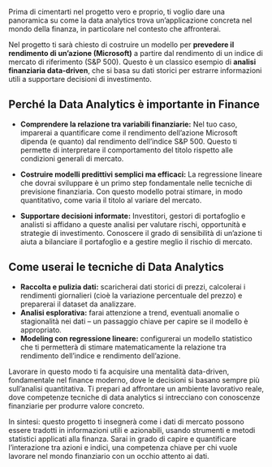 
Prima di cimentarti nel progetto vero e proprio, ti voglio dare una panoramica su come la data analytics trova un’applicazione concreta nel mondo della finanza, in particolare nel contesto che affronterai.

Nel progetto ti sarà chiesto di costruire un modello per **prevedere il rendimento di un’azione (Microsoft)** a partire dal rendimento di un indice di mercato di riferimento (S&P 500). Questo è un classico esempio di **analisi finanziaria data-driven**, che si basa su dati storici per estrarre informazioni utili a supportare decisioni di investimento.

## Perché la Data Analytics è importante in Finance

- **Comprendere la relazione tra variabili finanziarie:** Nel tuo caso, imparerai a quantificare come il rendimento dell’azione Microsoft dipenda (e quanto) dal rendimento dell’indice S&P 500. Questo ti permette di interpretare il comportamento del titolo rispetto alle condizioni generali di mercato.
  
- **Costruire modelli predittivi semplici ma efficaci:** La regressione lineare che dovrai sviluppare è un primo step fondamentale nelle tecniche di previsione finanziaria. Con questo modello potrai stimare, in modo quantitativo, come varia il titolo al variare del mercato.
  
- **Supportare decisioni informate:** Investitori, gestori di portafoglio e analisti si affidano a queste analisi per valutare rischi, opportunità e strategie di investimento. Conoscere il grado di sensibilità di un’azione ti aiuta a bilanciare il portafoglio e a gestire meglio il rischio di mercato.

## Come userai le tecniche di Data Analytics

- **Raccolta e pulizia dati:** scaricherai dati storici di prezzi, calcolerai i rendimenti giornalieri (cioè la variazione percentuale del prezzo) e preparerai il dataset da analizzare.
- **Analisi esplorativa:** farai attenzione a trend, eventuali anomalie o stagionalità nei dati – un passaggio chiave per capire se il modello è appropriato.
- **Modeling con regressione lineare:** configurerai un modello statistico che ti permetterà di stimare matematicamente la relazione tra rendimento dell’indice e rendimento dell’azione.



Lavorare in questo modo ti fa acquisire una mentalità data-driven, fondamentale nel finance moderno, dove le decisioni si basano sempre più sull’analisi quantitativa. Ti prepari ad affrontare un ambiente lavorativo reale, dove competenze tecniche di data analytics si intrecciano con conoscenze finanziarie per produrre valore concreto.


In sintesi: questo progetto ti insegnerà come i dati di mercato possono essere tradotti in informazioni utili e azionabili, usando strumenti e metodi statistici applicati alla finanza. Sarai in grado di capire e quantificare l’interazione tra azioni e indici, una competenza chiave per chi vuole lavorare nel mondo finanziario con un occhio attento ai dati.  

